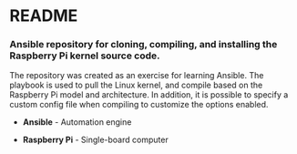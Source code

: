 # README

### Ansible repository for cloning, compiling, and installing the Raspberry Pi kernel source code.

The repository was created as an exercise for learning Ansible. The playbook is used to pull the Linux kernel, and compile based on the Raspberry Pi model and architecture. In addition, it is possible to specify a custom config file when compiling to customize the options enabled.

* __Ansible__ - Automation engine

* __Raspberry Pi__ - Single-board computer
